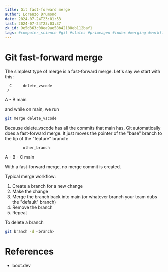 ```yaml
---
title: Git fast-forward merge
author: Lorenzo Drumond
date: 2024-07-24T23:01:53
last: 2024-07-24T23:03:37
zk_id: 9e5d363c08ea9ae58b42188eb112baf1
tags: #computer_science #git #states #primeagen #index #merging #workflow #working_tree #optimal #logs #plumbing #compressed #fast_forward #git_directory #repos #programming #github #configuration #repository #commit #snapshot #packed #stage #history
---
```



# Git fast-forward merge

The simplest type of merge is a fast-forward merge. Let's say we start with this:

      C     delete_vscode
     /
A - B       main

and while on main, we run

```bash
git merge delete_vscode
```

Because delete_vscode has all the commits that main has, Git automatically does a fast-forward merge. It just moves the pointer of the "base" branch to the tip of the "feature" branch:

            other_branch
A - B - C   main

With a fast-forward merge, no merge commit is created.

Typical merge workflow:

1. Create a branch for a new change
2. Make the change
3. Merge the branch back into main (or whatever branch your team dubs the "default" branch)
4. Remove the branch
5. Repeat

To delete a branch

```bash
git branch -d <branch>
```


# References

- boot.dev

